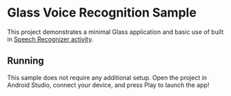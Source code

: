 # Glass Voice Recognition Sample

This project demonstrates a minimal Glass application and basic use of built in [Speech Recognizer activity](https://developer.android.com/reference/android/speech/RecognizerIntent).

## Running

This sample does not require any additional setup. Open the project in Android Studio, connect your device,
and press Play to launch the app!
